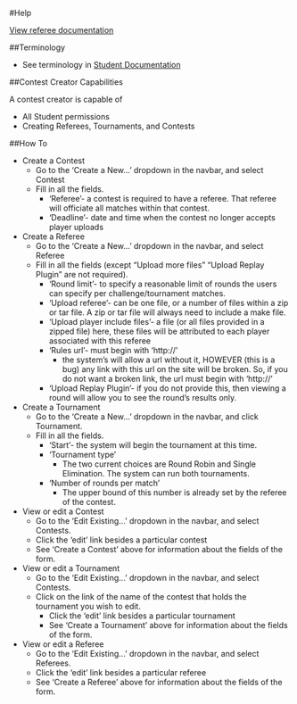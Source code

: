#Help

[View referee documentation](creator/referee)


##Terminology

* See terminology in [Student Documentation](/help/student)


##Contest Creator Capabilities

A contest creator is capable of 

* All Student permissions
* Creating Referees, Tournaments, and Contests

##How To

* Create a Contest
	* Go to the ‘Create a New…’ dropdown in the navbar, and select Contest
	* Fill in all the fields.
		* ‘Referee’- a contest is required to have a referee. That referee will officiate all matches within that contest.
		* ‘Deadline’- date and time when the contest no longer accepts player uploads
* Create a Referee
	* Go to the ‘Create a New…’ dropdown in the navbar, and select Referee
	* Fill in all the fields (except “Upload more files” “Upload Replay Plugin” are not required). 
		* ‘Round limit’- to specify a reasonable limit of rounds the users can specify per challenge/tournament matches.
		* ‘Upload referee’- can be one file, or a number of files within a zip or tar file. A zip or tar file will always need to include a make file. 
		* ‘Upload player include files’- a file (or all files provided in a zipped file) here, these files will be attributed to each player associated with this referee
		* ‘Rules url’- must begin with ‘http://’
			* the system’s will allow a url without it, HOWEVER (this is a bug) any link with this url on the site will be broken. So, if you do not want a broken link, the url must begin with ‘http://’ 
		* ‘Upload Replay Plugin’- if you do not provide this, then viewing a round will allow you to see the round’s results only.
* Create a Tournament
	* Go to the ‘Create a New…’ dropdown in the navbar, and click Tournament. 
	* Fill in all the fields. 
		* ‘Start’- the system will begin the tournament at this time.
		* ‘Tournament type’
			* The two current choices are Round Robin and Single Elimination. The system can run both tournaments. 
		* ‘Number of rounds per match’
			* The upper bound of this number is already set by the referee of the contest.
* View or edit a Contest
	* Go to the ‘Edit Existing...’ dropdown in the navbar, and select Contests.
	* Click the ‘edit’ link besides a particular contest
	* See ‘Create a Contest’ above for information about the fields of the form.
* View or edit a Tournament
	* Go to the ‘Edit Existing...’ dropdown in the navbar, and select Contests.
	* Click on the link of the name of the contest that holds the tournament you wish to edit.
		* Click the ‘edit’ link besides a particular tournament
		* See ‘Create a Tournament’ above for information about the fields of the form.
* View or edit a Referee
	* Go to the ‘Edit Existing...’ dropdown in the navbar, and select Referees.
	* Click the ‘edit’ link besides a particular referee
	* See ‘Create a Referee’ above for information about the fields of the form.
